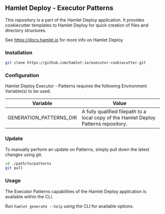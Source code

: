 ## Hamlet Deploy - Executor Patterns


This repository is a part of the Hamlet Deploy application. It provides cookiecutter templates to Hamlet Deploy for quick creation of files and directory structures.

See https://docs.hamlet.io for more info on Hamlet Deploy

### Installation

```bash
git clone https://github.com/hamlet-io/executor-cookiecutter.git
```

### Configuration

Hamlet Deploy Executor - Patterns requires the following Environment Variable(s) to be used.

| Variable            | Value                                                                                    |
|---------------------|------------------------------------------------------------------------------------------|
| GENERATION_PATTERNS_DIR | A fully qualified filepath to a local copy of the Hamlet Deploy Patterns repository. |


### Update 

To manually perform an update on Patterns, simply pull down the latest changes using git.

```bash
cd ./path/to/patterns
git pull
```

### Usage

The Executor Patterns capabilities of the Hamlet Deploy application is available within the CLI. 

Run `hamlet generate --help` using the CLI for available options.
